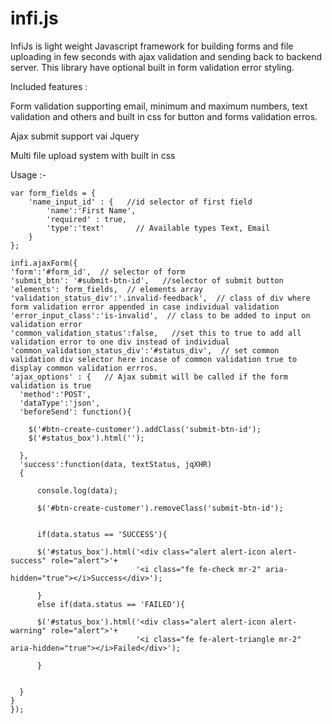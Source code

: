# infi.js
InfiJs is light weight Javascript framework for building forms and file uploading in few seconds with ajax validation and sending back to backend server. This library have optional built in form validation error styling.

Included features : 

Form validation supporting email, minimum and maximum numbers, text validation and others and built in css for button and forms validation erros. 

Ajax submit support vai Jquery
  
Multi file upload system with built in css


Usage :-

     


    
```    
var form_fields = {
    'name_input_id' : {   //id selector of first field
        'name':'First Name',    
        'required' : true,
        'type':'text'       // Available types Text, Email
    }                   
};
         
infi.ajaxForm({
'form':'#form_id',  // selector of form
'submit_btn': '#submit-btn-id',   //selector of submit button
'elements': form_fields,  // elements array
'validation_status_div':'.invalid-feedback',  // class of div where form validation error appended in case individual validation 
'error_input_class':'is-invalid',  // class to be added to input on validation error
'common_validation_status':false,   //set this to true to add all validation error to one div instead of individual
'common_validation_status_div':'#status_div',  // set common validation div selector here incase of common validation true to display common validation errros.
'ajax_options' : {   // Ajax submit will be called if the form validation is true
  'method':'POST',
  'dataType':'json',
  'beforeSend': function(){

    $('#btn-create-customer').addClass('submit-btn-id');
    $('#status_box').html('');

  },
  'success':function(data, textStatus, jqXHR) 
  {

      console.log(data);

      $('#btn-create-customer').removeClass('submit-btn-id');


      if(data.status == 'SUCCESS'){   
       
      $('#status_box').html('<div class="alert alert-icon alert-success" role="alert">'+
                            '<i class="fe fe-check mr-2" aria-hidden="true"></i>Success</div>');

      }
      else if(data.status == 'FAILED'){

      $('#status_box').html('<div class="alert alert-icon alert-warning" role="alert">'+
                            '<i class="fe fe-alert-triangle mr-2" aria-hidden="true"></i>Failed</div>');

      }                     


  }     
}
});   

```	      
